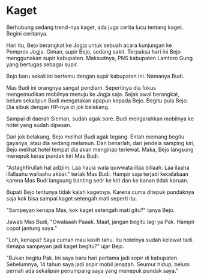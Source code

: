 # Kaget



Berhubung sedang trend-nya kaget, ada juga cerita lucu tentang kaget. Begini ceritanya.

Hari itu, Bejo berangkat ke Jogja untuk sebuah acara kunjungan ke Pemprov  Jogja. Giman, supir Bejo, sedang sakit. Terpaksa hari ini Bejo menggunakan supir kabupaten. Maksudnya, PNS kabupaten Lamtoro Gung yang bertugas sebagai supir.

Bejo baru sekali ini bertemu dengan supir kabupaten ini. Namanya Budi.

Mas Budi ini orangnya sangat pendiam. Sepertinya dia fokus mengemudikan mobilnya menuju ke Jogja saja. Sejak awal berangkat, belum sekalipun Budi mengatakan apapun kepada Bejo. Begitu pula Bejo. Dia sibuk dengan HP-nya di jok belakang.

Sampai di daerah Sleman, sudah agak sore. Budi mengarahkan mobilnya ke hotel yang sudah dipesan. 

Dari jok belakang, Bejo melihat Budi agak tegang. Entah memang begitu gayanya, atau dia sedang melamun. Dan benarlah, dari jendela samping kiri, Bejo melihat hotel tempat dia akan menginap terlewat. Maka, Bejo langsung menepuk keras pundak kiri Mas Budi.

"Astaghfirullah hal adziim. Laa haula wala quwwata illaa billaah. Laa ilaaha illallaahu wallaahu akbar." teriak Mas Budi. Hampir saja terjadi kecelakaan karena Mas Budi langsung banting setir ke kiri dan ke kanan tidak karuan.

Bupati Bejo tentunya tidak kalah kagetnya. Karena cuma ditepuk pundaknya saja kok bisa sampai kaget setengah mati seperti itu.

"Sampeyan kenapa Mas, kok kaget setengah mati gitu?" tanya Bejo.

Jawab Mas Budi, "Owalaaah Paaak. Maaf, jangan begitu lagi ya Pak. Hampir copot jantung saya."

"Loh, kenapa? Saya cuman mau kasih tahu. Itu hotelnya sudah kelewat tadi. Kenapa sampeyan jadi kaget begitu?" ujar Bejo.

"Bukan begitu Pak. Ini saya baru hari pertama jadi sopir di kabupaten. Sebelumnya, 14 tahun saya jadi sopir mobil jenazah. Seumur hidup, belum pernah ada sekalipun penumpang saya yang menepuk pundak saya."
